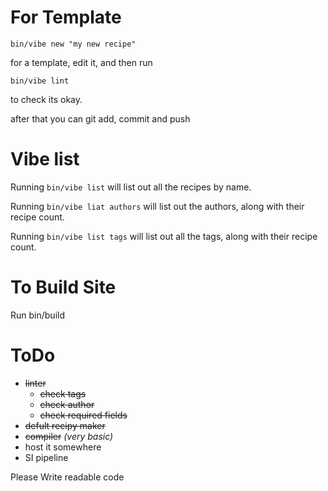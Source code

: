 # For Template

``` bin/vibe new "my new recipe" ```

for a template, edit it, and then run

``` bin/vibe lint ```

to check its okay.

after that you can git add, commit and push

# Vibe list

Running ```bin/vibe list``` will list out all the recipes by name.

Running ```bin/vibe liat authors``` will list out the authors, along with their recipe count.

Running ```bin/vibe list tags``` will list out all the tags, along with their recipe count.


# To Build Site

Run bin/build

# ToDo

- ~~linter~~
    - ~~check tags~~
    - ~~check author~~
    - ~~check required fields~~
- ~~defult recipy maker~~
- ~~compiler~~ _(very basic)_
- host it somewhere
- SI pipeline

Please Write readable code
